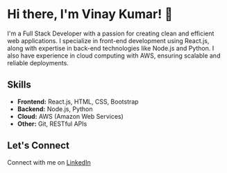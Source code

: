 # Hi there, I'm Vinay Kumar! 👋

I'm a Full Stack Developer with a passion for creating clean and efficient web applications. I specialize in front-end development using React.js, along with expertise in back-end technologies like Node.js and Python. I also have experience in cloud computing with AWS, ensuring scalable and reliable deployments.

## Skills

- **Frontend:** React.js, HTML, CSS, Bootstrap
- **Backend:** Node.js, Python
- **Cloud:** AWS (Amazon Web Services)
- **Other:** Git, RESTful APIs

## Let's Connect

Connect with me on [LinkedIn](www.linkedin.com/in/vinaykumar-ambeera)

